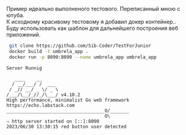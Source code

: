 Пример идеально выполненого тестового. Переписанный мною с ютуба.</br>
К исходному красивому тестовому я добавил докер контейнер..</br>
Буду использовать как шаблон для дальнейшего построения веб приложений.
```bash
 git clone https://github.com/Sib-Coder/TestForJunior
 docker build -t umbrela_app .
 docker run -p 8090:8090 --name umbrela_app umbrela_app
```

```
Server Runnig

   ____    __
  / __/___/ /  ___
 / _// __/ _ \/ _ \
/___/\__/_//_/\___/ v4.10.2
High performance, minimalist Go web framework
https://echo.labstack.com
____________________________________O/_______
                                    O\
⇨ http server started on [::]:8090
2023/06/30 13:30:15 red button user detected
```
